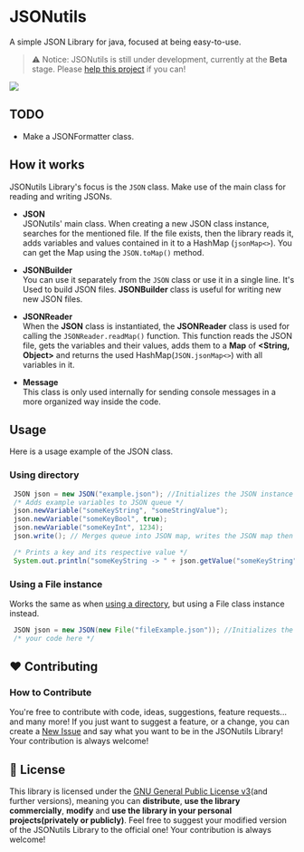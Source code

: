 # JSONutils
A simple JSON Library for java, focused at being easy-to-use.

> ⚠️ Notice: JSONutils is still under development, currently at the **Beta** stage. Please [help this project](#-Contributing) if you can!

[![](https://jitpack.io/v/retrozinndev/JSONutils.svg)](https://jitpack.io/#retrozinndev/JSONutils)
## TODO
 - Make a JSONFormatter class.

## How it works
JSONutils Library's focus is the `JSON` class. Make use of the main class for reading and writing JSONs. 

- **JSON** <br>
JSONutils' main class. When creating a new JSON class instance, searches for the mentioned file. If the file exists, then
the library reads it, adds variables and values contained in it to a HashMap (`jsonMap<>`). You can get the Map using the `JSON.toMap()` method.

- **JSONBuilder** <br>
You can use it separately from the `JSON` class or use it in a single line. It's Used to build JSON files. **JSONBuilder** class is useful for 
writing new new JSON files.

- **JSONReader** <br>
When the **JSON** class is instantiated, the **JSONReader** class is used for calling the `JSONReader.readMap()` function. This function reads the JSON 
file, gets the variables and their values, adds them to a **Map** of **<String, Object>** and returns the used HashMap(`JSON.jsonMap<>`) with all variables in it.

- **Message** <br>
This class is only used internally for sending console messages in a more organized way inside the code.

## Usage
Here is a usage example of the JSON class.
### Using directory
```java
 JSON json = new JSON("example.json"); //Initializes the JSON instance with a file directory
 /* Adds example variables to JSON queue */
 json.newVariable("someKeyString", "someStringValue");
 json.newVariable("someKeyBool", true);
 json.newVariable("someKeyInt", 1234);
 json.write(); // Merges queue into JSON map, writes the JSON map then reads the file again, for preventing problems.

 /* Prints a key and its respective value */
 System.out.println("someKeyString -> " + json.getValue("someKeyString"));
```
### Using a File instance
Works the same as when [using a directory](#Using-directory), but using a File class instance instead.
```java
 JSON json = new JSON(new File("fileExample.json")); //Initializes the JSON instance with a File class instance
 /* your code here */
```

## ❤️ Contributing
### How to Contribute
You're free to contribute with code, ideas, suggestions, feature requests... and many more! If you just want to suggest a feature, or a change, you can create a [New Issue](https://github.com/retrozinndev/JSONutils/issues/new) and say what you want to be in the JSONutils Library! Your contribution is always welcome!

## 📜 License
This library is licensed under the [GNU General Public License v3](https://choosealicense.com/licenses/gpl-3.0/)(and further versions), meaning you can **distribute**, **use the library commercially**, **modify** and **use the library in your personal projects(privately or publicly)**. Feel free to suggest your modified version of the JSONutils Library to the official one! Your contribution is always welcome!
